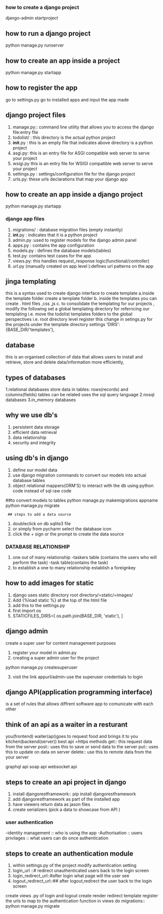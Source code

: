 ### how to create a django project
django-admin startproject

## how to run a django project
python manage.py runserver

## how to create an app inside a project
python manage.py startapp <nameoftheapp>

## how to register the app 
go to settings.py 
go to installed apps and input the app made

## django project files
1. manage.py:: command line utility that allows you to access the django file:entry file
2. todolist/ : this directory is the actual python project
3. __init__.py : this is an empty file that indicates above directory is a python project
4. asgi.py: this is an entry file for ASGI compatible web server to serve your project
5. wsigi.py this is an entry file for WSIGI compatible web server to serve your project
6. settings.py : settings/configuration file for the django project
7. urls.py: these urls declarations that map your django app

## how to create an app inside a django project
python manage.py startapp <nameoftheapp>

### django app files
1. migrations/ : database migration files (empty instantly)
2. __int__.py : indicates that it is a python project
3. admin.py :used to register models for the django admin panel
4. apps.py : contains the app configuration
5. models.py : defines the database models(tables)
6. test.py: contains test cases for the app
7. views.py: this handles request_response logic(functional/controller)
8. url.py (manually created on app level ):defines url patterns on the app


## jinga templating
this is a syntax used to create django interface
to create template
a.inside the template folder create a template folder
b. inside the templates you can create . html files ,css ,js
c. to consolidate the templating for our projects , modify the following
set a global templating directory for referncing our templating i.e.
move the todolist templates folders to the global perspectives
i.e. root directory level
register this change in setings.py for the projects under the template directory settings
'DIRS':{BASE_DIR/'templates'},


## database 
this is an organised collection of data that allows users to install and retrieve, store and delete data/information more efficiently,

## types of databases
1.relational databases
store data in tables: rows(records) and columns(fields)
tables can be related
uses the sql query language
2.nosql databases
3.in_memory databases

## why we use db's 
1. persistent data storage
2. efficient data retrieval
3. data relationship
4. security and integrity

## using db's in django
1. define our model data
2. use django migration commands to convert our models into actual database tables
3. object relational mappers(ORM'S) to interact with the db using python code instead of sql raw code


  ##to convert models to tables
  python manage.py makemigrations appname
  python manage.py migrate
  
     ## steps to add a data source 
1. doubleclick on db sqlite3 file
2. or simply from pycharm select the database icon
3. click the + sign or the prompt to create the data source

  ### DATABASE RELATIONSHIP
1. one out of many relationship
-taskers table (contains the users who will perform the task)
-task table(contains the task)
2. to establish a one to many relationship establish a foreignkey 

 ## how to add images for static
1. django uses static directory
root directory/=static/=images/
2. Add {%load static %} at the top of the html file
3. add this to the settings.py
4. first import os
4. STATICFILES_DIRS=[
    os.path.join(BASE_DIR, 'static'),
]

  ## django admin 
create a super user for content management  purposes
1. register your model in admin.py
2. creating a super admin user for the project

python manage.py createsuperuser

3. visit the link  appurl/admin-use the superuser credentials to login

 ## django API(application programming interface)
is a set of rules that allows diffrent software app to comunicate with each other

## think of an  api as a waiter in a resturant
 you(frontend)
 waiter(api)goes to request food and brings it to you
 kitchen(backend(server))
 best api =https methods
 get:: this request data from the server
 post:: uses this to save or send data to the server
 put:: uses this to update on data on server
 delete:: use this to remote data from the your server
 
graphql api
soap api
websocket api

## steps to create an api project in django
1. install djangorestframework:: pip  install djangorestframework
2. add djangorestframework as part of the installed app
3. have viewers return data as jason files
4. create serializers (pick a data to showcase from API )


### user authentication
-identity management :: who is using the app
-Authorisation :: users privilages :: what users can do once authentication

## steps to create an authentication module
1. within settings.py of the project modify authentication setting
2. login_url ::# redirect unauthenticated users back to the login screen
3. login_redirect_url::#after login what page will the  user see
4. logout_redirect_url::## after logout,redirect the user back to the login screen
 
create views .py of login and logout
create render redirect template
register the urls to map to the authentication function in views
do migrations:: python manage.py migrate